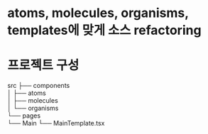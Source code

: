 # atoms, molecules, organisms, templates에 맞게 소스 refactoring 

# 프로젝트 구성

src
├── components            
│	  ├── atoms		    
│   ├── molecules	
│   └── organisms		
└── pages                 
	  └── Main
     	  └── MainTemplate.tsx
